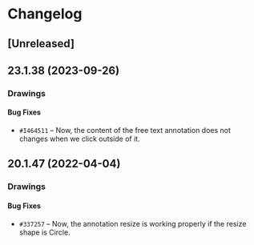 # Changelog

## [Unreleased]

## 23.1.38 (2023-09-26)

### Drawings

#### Bug Fixes

- `#I464511` – Now, the content of the free text annotation does not changes when we click outside of it.

## 20.1.47 (2022-04-04)

### Drawings

#### Bug Fixes

- `#337257` – Now, the annotation resize is working properly if the resize shape is Circle.
